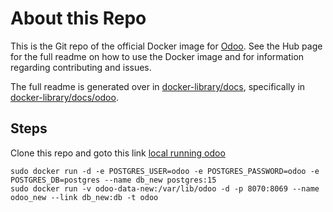 About this Repo
======

This is the Git repo of the official Docker image for [Odoo](https://registry.hub.docker.com/_/odoo/). See the Hub page for the full readme on how to use the Docker image and for information regarding contributing and issues.

The full readme is generated over in [docker-library/docs](https://github.com/docker-library/docs), specifically in [docker-library/docs/odoo](https://github.com/docker-library/docs/tree/master/odoo).


## Steps
Clone this repo 
and goto this link
[local running odoo](http://localhost:8069/web/database/manager)
```
sudo docker run -d -e POSTGRES_USER=odoo -e POSTGRES_PASSWORD=odoo -e POSTGRES_DB=postgres --name db_new postgres:15
sudo docker run -v odoo-data-new:/var/lib/odoo -d -p 8070:8069 --name odoo_new --link db_new:db -t odoo
```
